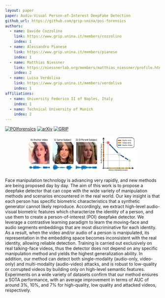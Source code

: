 ```yaml
---
layout: paper
paper: Audio-Visual Person-of-Interest DeepFake Detection
github_url: https://github.com/grip-unina/poi-forensics
authors:  
  - name: Davide Cozzolino
    link: https://www.grip.unina.it/members/cozzolino
    index: 1
  - name: Alessandro Pianese
    link: https://www.grip.unina.it/members/pianese
    index: 1
  - name: Matthias Niessner
    link: https://niessnerlab.org/members/matthias_niessner/profile.html
    index: 2
  - name: Luisa Verdoliva
    link: https://www.grip.unina.it/members/verdoliva
    index: 1
affiliations: 
  - name: University Federico II of Naples, Italy
    index: 1
  - name: Technical University of Munich
    index: 2
---
```


[![POIforensics](https://img.shields.io/badge/Demo%20%28Coming%20soon%29-222222.svg?style=for-the-badge&logo=github)](https://github.com/grip-unina/poi-forensics/app_code/)
[![arXiv](https://img.shields.io/badge/-arXiv-B31B1B.svg?style=for-the-badge)](https://arxiv.org/abs/2204.03083)
[![GRIP](https://img.shields.io/badge/-GRIP-0888ef.svg?style=for-the-badge)](https://www.grip.unina.it)

  
  
<center><img src="./header.jpg" alt="teaser" width="70%" /></center>

Face manipulation technology is advancing very rapidly, and new methods are being proposed day by day. The aim of this work is to propose a deepfake detector that can cope with the wide variety of manipulation methods and scenarios encountered in the real world. Our key insight is that each person has specific biometric characteristics that a synthetic generator cannot likely reproduce. Accordingly, we extract high-level audio-visual biometric features which characterize the identity of a person, and use them to create a person-of-interest (POI) deepfake detector. We leverage a contrastive learning paradigm to learn the moving-face and audio segments embeddings that are most discriminative for each identity. As a result, when the video and/or audio of a person is manipulated, its representation in the embedding space becomes inconsistent with the real identity, allowing reliable detection. Training is carried out exclusively on real talking-face videos, thus the detector does not depend on any specific manipulation method and yields the highest generalization ability. In addition, our method can detect both single-modality (audio-only, video-only) and multi-modality (audio-video) attacks, and is robust to low-quality or corrupted videos by building only on high-level semantic features. Experiments on a wide variety of datasets confirm that our method ensures a SOTA performance, with an average improvement in terms of AUC of around 3%, 10%, and 7% for high-quality, low quality and attacked videos, respectively.


  
